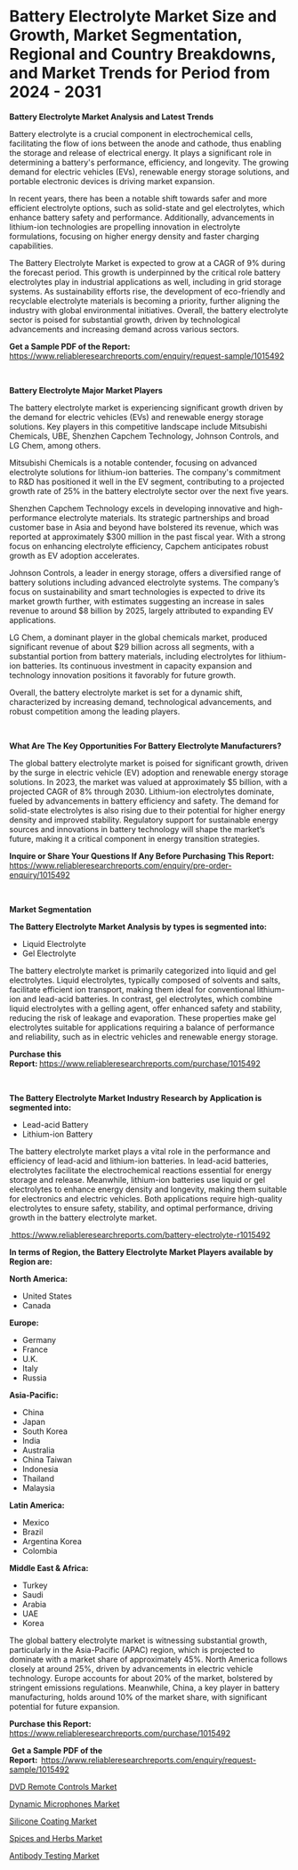 <p><h1>Battery Electrolyte Market Size and Growth, Market Segmentation, Regional and Country Breakdowns, and Market Trends for Period from 2024 -  2031</h1></p><p><strong>Battery Electrolyte Market Analysis and Latest Trends</strong></p>
<p><p>Battery electrolyte is a crucial component in electrochemical cells, facilitating the flow of ions between the anode and cathode, thus enabling the storage and release of electrical energy. It plays a significant role in determining a battery's performance, efficiency, and longevity. The growing demand for electric vehicles (EVs), renewable energy storage solutions, and portable electronic devices is driving market expansion.</p><p>In recent years, there has been a notable shift towards safer and more efficient electrolyte options, such as solid-state and gel electrolytes, which enhance battery safety and performance. Additionally, advancements in lithium-ion technologies are propelling innovation in electrolyte formulations, focusing on higher energy density and faster charging capabilities.</p><p>The Battery Electrolyte Market is expected to grow at a CAGR of 9% during the forecast period. This growth is underpinned by the critical role battery electrolytes play in industrial applications as well, including in grid storage systems. As sustainability efforts rise, the development of eco-friendly and recyclable electrolyte materials is becoming a priority, further aligning the industry with global environmental initiatives. Overall, the battery electrolyte sector is poised for substantial growth, driven by technological advancements and increasing demand across various sectors.</p></p>
<p><strong>Get a Sample PDF of the Report:&nbsp;</strong> <a href="https://www.reliableresearchreports.com/enquiry/request-sample/1015492?utm_campaign=34&utm_medium=2&utm_source=Github&utm_content=ia&utm_term=13112024&utm_id=battery-electrolyte">https://www.reliableresearchreports.com/enquiry/request-sample/1015492</a></p>
<p>&nbsp;</p>
<p><strong>Battery Electrolyte Major Market Players</strong></p>
<p><p>The battery electrolyte market is experiencing significant growth driven by the demand for electric vehicles (EVs) and renewable energy storage solutions. Key players in this competitive landscape include Mitsubishi Chemicals, UBE, Shenzhen Capchem Technology, Johnson Controls, and LG Chem, among others.</p><p>Mitsubishi Chemicals is a notable contender, focusing on advanced electrolyte solutions for lithium-ion batteries. The company's commitment to R&D has positioned it well in the EV segment, contributing to a projected growth rate of 25% in the battery electrolyte sector over the next five years. </p><p>Shenzhen Capchem Technology excels in developing innovative and high-performance electrolyte materials. Its strategic partnerships and broad customer base in Asia and beyond have bolstered its revenue, which was reported at approximately $300 million in the past fiscal year. With a strong focus on enhancing electrolyte efficiency, Capchem anticipates robust growth as EV adoption accelerates.</p><p>Johnson Controls, a leader in energy storage, offers a diversified range of battery solutions including advanced electrolyte systems. The company’s focus on sustainability and smart technologies is expected to drive its market growth further, with estimates suggesting an increase in sales revenue to around $8 billion by 2025, largely attributed to expanding EV applications.</p><p>LG Chem, a dominant player in the global chemicals market, produced significant revenue of about $29 billion across all segments, with a substantial portion from battery materials, including electrolytes for lithium-ion batteries. Its continuous investment in capacity expansion and technology innovation positions it favorably for future growth.</p><p>Overall, the battery electrolyte market is set for a dynamic shift, characterized by increasing demand, technological advancements, and robust competition among the leading players.</p></p>
<p>&nbsp;</p>
<p><strong>What Are The Key Opportunities For Battery Electrolyte Manufacturers?</strong></p>
<p><p>The global battery electrolyte market is poised for significant growth, driven by the surge in electric vehicle (EV) adoption and renewable energy storage solutions. In 2023, the market was valued at approximately $5 billion, with a projected CAGR of 8% through 2030. Lithium-ion electrolytes dominate, fueled by advancements in battery efficiency and safety. The demand for solid-state electrolytes is also rising due to their potential for higher energy density and improved stability. Regulatory support for sustainable energy sources and innovations in battery technology will shape the market’s future, making it a critical component in energy transition strategies.</p></p>
<p><strong>Inquire or Share Your Questions If Any Before Purchasing This Report:</strong> <a href="https://www.reliableresearchreports.com/enquiry/pre-order-enquiry/1015492?utm_campaign=34&utm_medium=2&utm_source=Github&utm_content=ia&utm_term=13112024&utm_id=battery-electrolyte">https://www.reliableresearchreports.com/enquiry/pre-order-enquiry/1015492</a></p>
<p>&nbsp;</p>
<p><strong>Market Segmentation</strong></p>
<p><strong>The Battery Electrolyte Market Analysis by types is segmented into:</strong></p>
<p><ul><li>Liquid Electrolyte</li><li>Gel Electrolyte</li></ul></p>
<p><p>The battery electrolyte market is primarily categorized into liquid and gel electrolytes. Liquid electrolytes, typically composed of solvents and salts, facilitate efficient ion transport, making them ideal for conventional lithium-ion and lead-acid batteries. In contrast, gel electrolytes, which combine liquid electrolytes with a gelling agent, offer enhanced safety and stability, reducing the risk of leakage and evaporation. These properties make gel electrolytes suitable for applications requiring a balance of performance and reliability, such as in electric vehicles and renewable energy storage.</p></p>
<p><strong>Purchase this Report:&nbsp;</strong><a href="https://www.reliableresearchreports.com/purchase/1015492?utm_campaign=34&utm_medium=2&utm_source=Github&utm_content=ia&utm_term=13112024&utm_id=battery-electrolyte">https://www.reliableresearchreports.com/purchase/1015492</a></p>
<p>&nbsp;</p>
<p><strong>The Battery Electrolyte Market Industry Research by Application is segmented into:</strong></p>
<p><ul><li>Lead-acid Battery</li><li>Lithium-ion Battery</li></ul></p>
<p><p>The battery electrolyte market plays a vital role in the performance and efficiency of lead-acid and lithium-ion batteries. In lead-acid batteries, electrolytes facilitate the electrochemical reactions essential for energy storage and release. Meanwhile, lithium-ion batteries use liquid or gel electrolytes to enhance energy density and longevity, making them suitable for electronics and electric vehicles. Both applications require high-quality electrolytes to ensure safety, stability, and optimal performance, driving growth in the battery electrolyte market.</p></p>
<p><a href="https://www.reliableresearchreports.com/battery-electrolyte-r1015492?utm_campaign=34&utm_medium=2&utm_source=Github&utm_content=ia&utm_term=13112024&utm_id=battery-electrolyte">&nbsp;https://www.reliableresearchreports.com/battery-electrolyte-r1015492</a></p>
<p><strong>In terms of Region, the Battery Electrolyte Market Players available by Region are:</strong></p>
<p>
    <p> <strong> North America: </strong>
        <ul>
            <li>United States</li>
            <li>Canada</li>
        </ul>
        </p> 
    <p> <strong> Europe: </strong>
        <ul>
            <li>Germany</li>
            <li>France</li>
            <li>U.K.</li>
            <li>Italy</li>
            <li>Russia</li>
        </ul>
        </p> 
    <p> <strong> Asia-Pacific: </strong>
        <ul>
            <li>China</li>
            <li>Japan</li>
            <li>South Korea</li>
            <li>India</li>
            <li>Australia</li>
            <li>China Taiwan</li>
            <li>Indonesia</li>
            <li>Thailand</li>
            <li>Malaysia</li>
        </ul>
        </p> 
    <p> <strong> Latin America: </strong>
        <ul>
            <li>Mexico</li>
            <li>Brazil</li>
            <li>Argentina Korea</li>
            <li>Colombia</li>
        </ul>
        </p> 
    <p> <strong> Middle East & Africa: </strong>
        <ul>
            <li>Turkey</li>
            <li>Saudi</li>
            <li>Arabia</li>
            <li>UAE</li>
            <li>Korea</li>
        </ul>
    </p>
    </p>
<p><p>The global battery electrolyte market is witnessing substantial growth, particularly in the Asia-Pacific (APAC) region, which is projected to dominate with a market share of approximately 45%. North America follows closely at around 25%, driven by advancements in electric vehicle technology. Europe accounts for about 20% of the market, bolstered by stringent emissions regulations. Meanwhile, China, a key player in battery manufacturing, holds around 10% of the market share, with significant potential for future expansion.</p></p>
<p><strong>Purchase this Report: </strong><a href="https://www.reliableresearchreports.com/purchase/1015492?utm_campaign=34&utm_medium=2&utm_source=Github&utm_content=ia&utm_term=13112024&utm_id=battery-electrolyte">https://www.reliableresearchreports.com/purchase/1015492</a></p>
<p>&nbsp;<strong>Get a Sample PDF of the Report:&nbsp;&nbsp;</strong><a href="https://www.reliableresearchreports.com/enquiry/request-sample/1015492?utm_campaign=34&utm_medium=2&utm_source=Github&utm_content=ia&utm_term=13112024&utm_id=battery-electrolyte">https://www.reliableresearchreports.com/enquiry/request-sample/1015492</a></p>
<p><strong></strong></p>
<p><p><a href="https://www.linkedin.com/pulse/global-dvd-remote-controls-market-trends-forecasts-strategic-iu7df?utm_campaign=34&utm_medium=2&utm_source=Github&utm_content=ia&utm_term=13112024&utm_id=battery-electrolyte">DVD Remote Controls Market</a></p><p><a href="https://www.linkedin.com/pulse/2031-factrackr-ha9jf?utm_campaign=34&utm_medium=2&utm_source=Github&utm_content=ia&utm_term=13112024&utm_id=battery-electrolyte">Dynamic Microphones Market</a></p><p><a href="https://github.com/HobertDavis43/Market-Research-Report-List-1/blob/main/silicone-coating-market.md?utm_campaign=34&utm_medium=2&utm_source=Github&utm_content=ia&utm_term=13112024&utm_id=battery-electrolyte">Silicone Coating Market</a></p><p><a href="https://issuu.com/reportprime-2/docs/spices-and-herbs-market-size-2030.p_1f8d19c0efb778?utm_campaign=34&utm_medium=2&utm_source=Github&utm_content=ia&utm_term=13112024&utm_id=battery-electrolyte">Spices and Herbs Market</a></p><p><a href="https://issuu.com/reportprime-2/docs/antibody-testing-market-size-2030.p_4fe0d7f6f0b7a5?utm_campaign=34&utm_medium=2&utm_source=Github&utm_content=ia&utm_term=13112024&utm_id=battery-electrolyte">Antibody Testing Market</a></p></p>